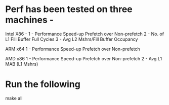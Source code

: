 # Perf has been tested on three machines -

 Intel X86 -
 1 - Performance Speed-up Prefetch over Non-prefetch
 2 - No. of L1 Fill Buffer Full Cycles 
 3 - Avg L2 Mshrs/Fill Buffer Occupancy

 ARM x64
 1 - Performance Speed-up Prefetch over Non-prefetch

 AMD x86
 1 - Performance Speed-up Prefetch over Non-prefetch
 2 - Avg L1 MAB (L1 Mshrs)

# Run the following
make all
